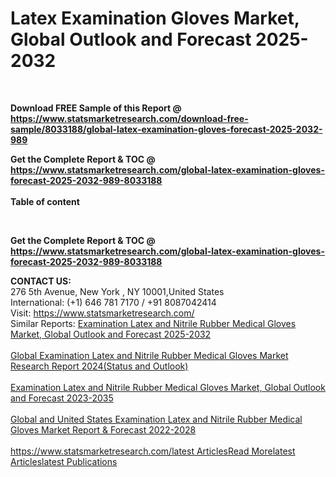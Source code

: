 <h1>Latex Examination Gloves Market, Global Outlook and Forecast 2025-2032</h1><br/><p><strong>Download FREE Sample of this Report @ <a href="https://www.statsmarketresearch.com/download-free-sample/8033188/global-latex-examination-gloves-forecast-2025-2032-989">https://www.statsmarketresearch.com/download-free-sample/8033188/global-latex-examination-gloves-forecast-2025-2032-989</a></strong></p><div><b>Get the Complete Report & TOC @ <a href="https://www.statsmarketresearch.com/global-latex-examination-gloves-forecast-2025-2032-989-8033188">https://www.statsmarketresearch.com/global-latex-examination-gloves-forecast-2025-2032-989-8033188</a></b></div><br><b>Table of content</b><p><br><div><b>Get the Complete Report & TOC @ <a href="https://www.statsmarketresearch.com/global-latex-examination-gloves-forecast-2025-2032-989-8033188">https://www.statsmarketresearch.com/global-latex-examination-gloves-forecast-2025-2032-989-8033188</a></b></div></p> <b>CONTACT US:</b><br>276 5th Avenue, New York , NY 10001,United States<br>International: (+1) 646 781 7170 / +91 8087042414<br>Visit: <a href="https://www.statsmarketresearch.com/">https://www.statsmarketresearch.com/</a><br>Similar Reports: <a href="https://www.statsmarketresearch.com/global-latex-examination-gloves-forecast-2025-2032-989-8033188">Examination Latex and Nitrile Rubber Medical Gloves Market, Global Outlook and Forecast 2025-2032</a><br/><br/><a href="https://www.statsmarketresearch.com/global-latex-examination-gloves-forecast-2025-2032-989-8033188">Global Examination Latex and Nitrile Rubber Medical Gloves Market Research Report 2024(Status and Outlook)</a><br/><br/><a href="https://www.statsmarketresearch.com/global-latex-examination-gloves-forecast-2025-2032-989-8033188">Examination Latex and Nitrile Rubber Medical Gloves Market, Global Outlook and Forecast 2023-2035</a><br/><br/><a href="https://www.statsmarketresearch.com/global-latex-examination-gloves-forecast-2025-2032-989-8033188">Global and United States Examination Latex and Nitrile Rubber Medical Gloves Market Report & Forecast 2022-2028</a><br/><br/><a href="https://gyeongbokgung.com">https://www.statsmarketresearch.com/</a><a href="https://hallyeomaritime.com">latest Articles</a><a href="https://jingwansa.com">Read More</a><a href=https://nguoiviet.jp/">latest Articles</a><a href="https://www.intelmarketresearch.com/">latest Publications</a>